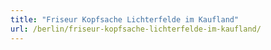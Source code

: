```yaml
---
title: "Friseur Kopfsache Lichterfelde im Kaufland"
url: /berlin/friseur-kopfsache-lichterfelde-im-kaufland/
---
```

